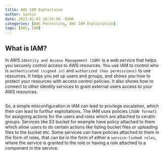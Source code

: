 ```yaml
---
title: AWS IAM Exploitaion
author: Sachin
date: 2021-01-03 18:32:00 -0500
categories: [AWS Pentesting, AWS IAM Exploitation]
tags: [AWS, IAM]
---
```



## What is IAM?

In AWS `Identity and Access Management (IAM)` is a web service that helps you securely control access to AWS resources. You use IAM to control who is `authenticated (signed in)` and `authorized (has permissions)` to use resources.
It helps you set up users and groups, and shows you how to protect your resources with access control policies. It also shows how to connect to other identity services to grant external users access to your AWS resources.
##
So, a simple misconfiguration in IAM can lead to privilege escalation, which then can lead to furthur exploitations.
The IAM uses policies (`JSON format`) for assigning actions for the users and roles which are attached to ceratin groups.
Services like S3 bucket for example have policy attached to them which allow users to do certain actions like listing bucket files or uploading files to the bucket etc.
Some services can have policies attached to them in the form of roles, that can be in the form of either a `service-linked roles`, where the service is granted to the role or having a role attached to a component in the service.
